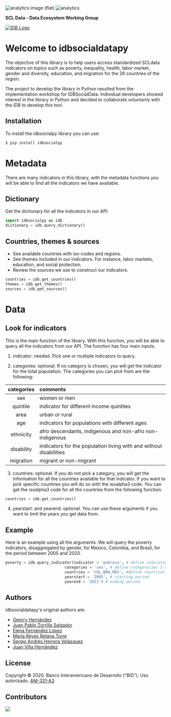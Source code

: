 
![analytics image (flat)](https://raw.githubusercontent.com/vitr/google-analytics-beacon/master/static/badge.svg)
![analytics](https://www.google-analytics.com/collect?v=1&cid=555&t=pageview&ec=repo&ea=open&dp=/urbanpy/readme&dt=&tid=UA-4677001-16)

**SCL Data - Data Ecosystem Working Group**

[![IDB Logo](https://scldata.iadb.org/assets/iadb-7779368a000004449beca0d4fc6f116cc0617572d549edf2ae491e9a17f63778.png)](https://scldata.iadb.org)

# Welcome to idbsocialdatapy
 
The objective of this library is to help users access standardized SCLdata indicators on topics such as poverty, inequality, health, labor market, gender and diversity, education, and migration for the 26 countries of the region. 

The project to develop the library in Python resulted from the implementation workshop for IDBSocialData. Individual developers showed interest in the library in Python and decided to collaborate voluntarily with the IDB to develop this tool. 

## Installation

To install the idbsocialpy library you can use:

```sh
$ pip install idbsocialpy

```

# Metadata 

There are many indicators in this library, with the metadata functions you will be able to find all the indicators we have available. 

## Dictionary 

Get the dictionary for all the indicators in our API. 

```python
import idbsocialpy as idb
dictionary = idb.query_dictionary()

```

## Countries, themes & sources 

- See available countries with iso-codes and regions. 
- See themes included in our indicators. For instance, labor markets, education, and social protection. 
- Review the sources we use to construct our indicators.

```python
countries = idb.get_countries()
themes = idb.get_themes()
sources = idb.get_sources()

```

# Data

## Look for indicators 

This is the main function of the library. With this function, you will be able to query all the indicators from our API. 
The function has four main inputs. 

1. indicator: needed. Pick one or multiple indicators to query.

2. categories: optional. If no category is chosen, you will get the indicator for the total population. The categories you can pick from are the following: 

|categories| comments |
| :---: |:--- |
| sex | women or men |
| quintile | indicator for different income quintiles |
| area | urban or rural |
| age | indicators for populations with different ages |
| ethnicity | afro descendants, indigenous and non-afro non-indigenous |
| disability | indicators for the population living with and without disabilities |
| migration | migrant or non-migrant |

3. countries: optional. If you do not pick a category, you will get the information for all the countries available for that indicator. 
If you want to pick specific countries you will do so with the isoalpha3 code. You can get the isoalpha3 code for all the countries from the following function:

```python
countries = idb.get_countries()

```
4. yearstart: and yearend: optional. You can use these arguments if you want to limit the years you get data from. 

## Example

Here is an example using all the arguments. We will query the poverty indicators, disaggregated by gender, for Mexico, Colombia, and Brasil, for the period between 2005 and 2020.

```python
poverty = idb.query_indicator(indicator = 'pobreza', # define indicator to consult 
                          categories = 'sex', # define category/ies I want to see in the indicator
                          countries = 'COL,BRA,MEX', #define countries you want data from
                          yearstart = '2005', # starting period
                          yearend = '2021') # ending period
```

## Authors 

idbsocialdatapy's original authors are:

- [Genrry Hernández](https://github.com/genrry)
- [Juan Pablo Zorrilla Salgador](https://github.com/jpzorrilla)
- [Elena Fernández López](https://github.com/elainfl)
- [María Reyes Retana Torre](https://github.com/mariarrt94)
- [Sergio Andrés Herrera Velásquez](https://github.com/sahvsergio)
- [Juan Villa Hernández](https://github.com/juanfvilla)

## License

Copyright © 2020. Banco Interamericano de Desarrollo ("BID"). Uso autorizado. [AM-331-A3](LICENSE.md)

## Contributors

 <a href = "https://github.com/EL-BID/idbsocialdatapy/graphs/contributors">
   <img src = "https://contrib.rocks/image?repo=EL-BID/idbsocialdatapy"/>
 </a>
